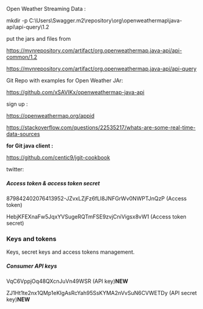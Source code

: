 Open Weather Streaming Data : 



mkdir -p C:\Users\Swagger\.m2\repository\org\openweathermap\java-api\api-query\1.2

put the jars and files from 

https://mvnrepository.com/artifact/org.openweathermap.java-api/api-common/1.2

https://mvnrepository.com/artifact/org.openweathermap.java-api/api-query



Git Repo with examples for Open Weather JAr: 

https://github.com/xSAVIKx/openweathermap-java-api



sign up : 

https://openweathermap.org/appid



https://stackoverflow.com/questions/22535217/whats-are-some-real-time-data-sources



**for Git java client :** 

https://github.com/centic9/jgit-cookbook





twitter: 

##### Access token & access token secret

879842402076413952-JZvxLZjFz6fLI8JNFGrWv0NWPTJnQzP (Access token)

HebjKFEXnaFw5JqxYVSugeRQTmFSE9zvjCniVigsx8vW1 (Access token secret)

### Keys and tokens

Keys, secret keys and access tokens management.

##### Consumer API keys

VqC6VppjOq48QXcnJuVn49WSR (API key)**NEW**

ZJ1Ht1te2nx1QMp1eKIgAsRcYah95SsKYMA2nVvSuN6CVWETDy (API secret key)**NEW**

